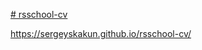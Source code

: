 [# rsschool-cv](https://sergeyskakun.github.io/rsschool-cv/cv)

https://sergeyskakun.github.io/rsschool-cv/
